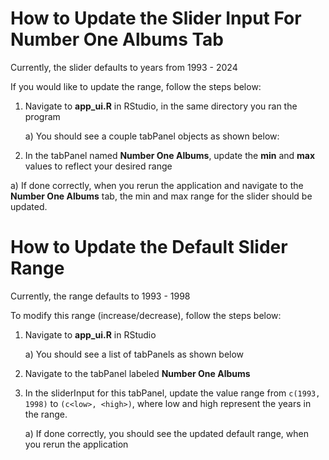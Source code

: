 # How to Update the Slider Input For Number One Albums Tab

Currently, the slider defaults to years from 1993 - 2024

If you would like to update the range, follow the steps below:

1) Navigate to **app_ui.R** in RStudio, in the same directory you ran the program

    a) You should see a couple tabPanel objects as shown below: 

2) In the tabPanel named **Number One Albums**, update the **min** and **max** values to reflect your desired range

<!-- Add code snippets below -->
a) If done correctly, when you rerun the application and navigate to the **Number One Albums** tab, the min and max range for the slider should be updated.


# How to Update the Default Slider Range
Currently, the range defaults to 1993 - 1998

To modify this range (increase/decrease), follow the steps below:

1) Navigate to **app_ui.R** in RStudio

    a) You should see a list of tabPanels as shown below

2) Navigate to the tabPanel labeled **Number One Albums**

3) In the sliderInput for this tabPanel, update the value range from `c(1993, 1998)` to `(c<low>, <high>)`, where low and high represent the years in the range.

    a) If done correctly, you should see the updated default range, when you rerun the application